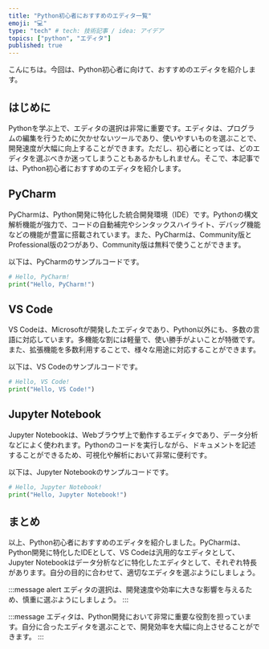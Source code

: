 ```yaml
---
title: "Python初心者におすすめのエディタ一覧"
emoji: "💻"
type: "tech" # tech: 技術記事 / idea: アイデア
topics: ["python", "エディタ"]
published: true
---
```


こんにちは。今回は、Python初心者に向けて、おすすめのエディタを紹介します。

## はじめに

Pythonを学ぶ上で、エディタの選択は非常に重要です。エディタは、プログラムの編集を行うために欠かせないツールであり、使いやすいものを選ぶことで、開発速度が大幅に向上することができます。ただし、初心者にとっては、どのエディタを選ぶべきか迷ってしまうこともあるかもしれません。そこで、本記事では、Python初心者におすすめのエディタを紹介します。

## PyCharm

PyCharmは、Python開発に特化した統合開発環境（IDE）です。Pythonの構文解析機能が強力で、コードの自動補完やシンタックスハイライト、デバッグ機能などの機能が豊富に搭載されています。また、PyCharmは、Community版とProfessional版の2つがあり、Community版は無料で使うことができます。

以下は、PyCharmのサンプルコードです。

```python
# Hello, PyCharm!
print("Hello, PyCharm!")
```

## VS Code

VS Codeは、Microsoftが開発したエディタであり、Python以外にも、多数の言語に対応しています。多機能な割には軽量で、使い勝手がよいことが特徴です。また、拡張機能を多数利用することで、様々な用途に対応することができます。

以下は、VS Codeのサンプルコードです。

```python
# Hello, VS Code!
print("Hello, VS Code!")
```

## Jupyter Notebook

Jupyter Notebookは、Webブラウザ上で動作するエディタであり、データ分析などによく使われます。Pythonのコードを実行しながら、ドキュメントを記述することができるため、可視化や解析において非常に便利です。

以下は、Jupyter Notebookのサンプルコードです。

```python
# Hello, Jupyter Notebook!
print("Hello, Jupyter Notebook!")
```

## まとめ

以上、Python初心者におすすめのエディタを紹介しました。PyCharmは、Python開発に特化したIDEとして、VS Codeは汎用的なエディタとして、Jupyter Notebookはデータ分析などに特化したエディタとして、それぞれ特長があります。自分の目的に合わせて、適切なエディタを選ぶようにしましょう。

:::message alert
エディタの選択は、開発速度や効率に大きな影響を与えるため、慎重に選ぶようにしましょう。
:::

:::message
エディタは、Python開発において非常に重要な役割を担っています。自分に合ったエディタを選ぶことで、開発効率を大幅に向上させることができます。
:::
